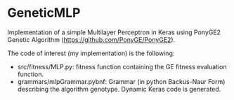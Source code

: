 # GeneticMLP
Implementation of a simple Multilayer Perceptron in Keras using PonyGE2 Genetic Algorithm (https://github.com/PonyGE/PonyGE2).

The code of interest (my implementation) is the following:

* src/fitness/MLP.py: fitness function containing the GE fitness evaluation function.
* grammars/mlpGrammar.pybnf: Grammar (in python Backus-Naur Form) describing the algorithm genotype. Dynamic Keras code is generated.
